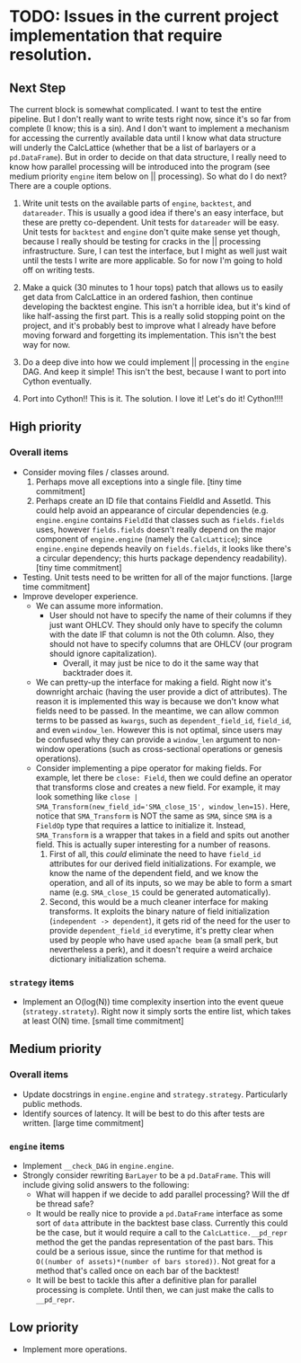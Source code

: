 # TODO: Issues in the current project implementation that require resolution.

## Next Step
The current block is somewhat complicated. I want to test the entire pipeline. But I don't really want to write tests right now, since it's so far from complete (I know; this is a sin). And I don't want to implement a mechanism for accessing the currently available data until I know what data structure will underly the CalcLattice (whether that be a list of barlayers or a `pd.DataFrame`). But in order to decide on that data structure, I really need to know how parallel processing will be introduced into the program (see medium priority `engine` item below on || processing). So what do I do next? There are a couple options.
1. Write unit tests on the available parts of `engine`, `backtest`, and `datareader`. This is usually a good idea if there's an easy interface, but these are pretty co-dependent. Unit tests for `datareader` will be easy. Unit tests for `backtest` and `engine` don't quite make sense yet though, because I really should be testing for cracks in the || processing infrastructure. Sure, I can test the interface, but I might as well just wait until the tests I write are more applicable. So for now I'm going to hold off on writing tests.
    
2. Make a quick (30 minutes to 1 hour tops) patch that allows us to easily get data from CalcLattice in an ordered fashion, then continue developing the backtest engine. This isn't a horrible idea, but it's kind of like half-assing the first part. This is a really solid stopping point on the project, and it's probably best to improve what I already have before moving forward and forgetting its implementation. This isn't the best way for now.
    
3. Do a deep dive into how we could implement || processing in the `engine` DAG. And keep it simple! This isn't the best, because I want to port into Cython eventually.
    
4. Port into Cython!! This is it. The solution. I love it! Let's do it! Cython!!!!

## High priority
### Overall items
* Consider moving files / classes around.
    1. Perhaps move all exceptions into a single file. [tiny time commitment]
    2. Perhaps create an ID file that contains FieldId and AssetId. This could help avoid an appearance of circular dependencies (e.g. `engine.engine` contains `FieldId` that classes such as `fields.fields` uses, however `fields.fields` doesn't really depend on the major component of `engine.engine` (namely the `CalcLattice`); since `engine.engine` depends heavily on `fields.fields`, it looks like there's a circular dependency; this hurts package dependency readability). [tiny time commitment]
* Testing. Unit tests need to be written for all of the major functions. [large time commitment]
* Improve developer experience.
    * We can assume more information.
        * User should not have to specify the name of their columns if they just want OHLCV. They should only have to specify the column with the date IF that column is not the 0th column. Also, they should not have to specify columns that are OHLCV (our program should ignore capitalization).
            * Overall, it may just be nice to do it the same way that backtrader does it.
    * We can pretty-up the interface for making a field. Right now it's downright archaic (having the user provide a dict of attributes). The reason
    it is implemented this way is because we don't know what fields need to be passed. In the meantime, we can allow common terms to be passed as `kwargs`, such as `dependent_field_id`, `field_id`, and even `window_len`. However this is not optimal, since users may be confused why they can provide a `window_len` argument to non-window operations (such as cross-sectional operations or genesis operations).
    * Consider implementing a pipe operator for making fields. For example, let there be `close: Field`, then we could define an operator that transforms close and creates a new field. For example, it may look something like `close | SMA_Transform(new_field_id='SMA_close_15', window_len=15)`. Here, notice that `SMA_Transform` is NOT the same as `SMA`, since `SMA` is a `FieldOp` type that requires a lattice to initialize it. Instead, `SMA_Transform` is a wrapper that takes in a field and spits out another field. This is actually super interesting for a number of reasons. 
        1. First of all, this _could_ eliminate the need to have `field_id` attributes for our derived field initializations. For example, we know the name of the dependent field, and we know the operation, and all of its inputs, so we may be able to form a smart name (e.g. `SMA_close_15` could be generated automatically).
        2. Second, this would be a much cleaner interface for making transforms. It exploits the binary nature of field initialization (`independent -> dependent`), it gets rid of the need for the user to provide `dependent_field_id` everytime, it's pretty clear when used by people who have used `apache beam` (a small perk, but nevertheless a perk), and it doesn't require a weird archaice dictionary initialization schema.
    

### `strategy` items
* Implement an O(log(N)) time complexity insertion into the event queue (`strategy.stratety`). Right now it simply sorts the entire list, which takes at least O(N) time. [small time commitment]

## Medium priority

### Overall items
* Update docstrings in `engine.engine` and `strategy.strategy`. Particularly public methods.
* Identify sources of latency. It will be best to do this after tests are written. [large time commitment]

### `engine` items
* Implement `__check_DAG` in `engine.engine`.
* Strongly consider rewriting `BarLayer` to be a `pd.DataFrame`. This will include giving solid answers to the following:
    * What will happen if we decide to add parallel processing? Will the df be thread safe?
    * It would be really nice to provide a `pd.DataFrame` interface as some sort of `data` attribute in the backtest base class. Currently this could be the case, but it would require a call to the `CalcLattice.__pd_repr` method the get the pandas representation of the past bars. This could be a serious issue, since the runtime for that method is `O((number of assets)*(number of bars stored))`. Not great for a method that's called once on each bar of the backtest!
    * It will be best to tackle this after a definitive plan for parallel processing is complete. Until then, we can just make the calls to `__pd_repr`.

## Low priority
* Implement more operations.
